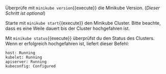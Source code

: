 Überprüfe mit `minikube version`{{execute}} die Minikube Version. (_Dieser Schritt ist optional_)

Starte mit `minikube start`{{execute}} den Minikube Cluster.
Bitte beachte, dass es eine Weile dauert bis der Cluster hochgefahren ist.

Mit `minikube status`{{execute}} überprüfst du den Status des Clusters. Wenn er erfolgreich hochgefahren ist,
liefert dieser Befehl:

```
host: Running
kubelet: Running
apiserver: Running
kubeconfig: Configured
```